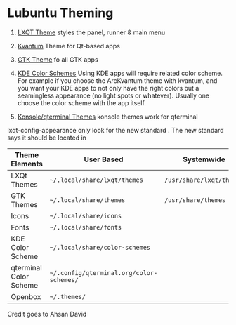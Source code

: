 # Lubuntu Theming

1. [LXQT Theme](https://www.opendesktop.org/browse?cat=446) styles the panel, runner & main menu

2. [Kvantum](https://store.kde.org/browse?cat=123) Theme for Qt-based apps

3. [GTK Theme](https://www.gnome-look.org/browse?cat=135) fo all GTK apps

4. [KDE Color Schemes](https://store.kde.org/browse?cat=112)
Using KDE apps will require related color scheme. For example if you choose the ArcKvantum theme with kvantum, and you want your KDE apps to not only have the right colors but a seamingless appearance (no light spots or whatever). Usually one choose the color scheme with the app itself.

5. [Konsole/qterminal Themes](https://store.kde.org/browse?cat=462)
konsole themes work for qterminal


lxqt-config-appearance only look for the new standard . The new standard says it should be located in


| Theme Elements | User Based | Systemwide |
| ----- | ----- | ----- |
| LXQt Themes     | `~/.local/share/lxqt/themes` | `/usr/share/lxqt/themes` |
| GTK Themes | `~/.local/share/themes` | `/usr/share/themes`|
| Icons | `~/.local/share/icons` |  |
| Fonts | `~/.local/share/fonts` |  |
| KDE Color Scheme | `~/.local/share/color-schemes` |  |
| qterminal Color Scheme | `~/.config/qterminal.org/color-schemes/` |  |
| Openbox | `~/.themes/`|  |







Credit goes to Ahsan David
